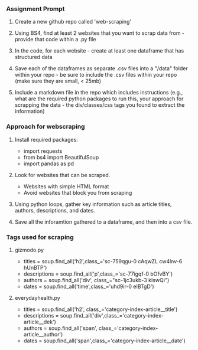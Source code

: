 ### Assignment Prompt
1. Create a new github repo called 'web-scraping' 

2. Using BS4, find at least 2 websites that you want to scrap data from - provide that code within a .py file  

3. In the code, for each website - create at least one dataframe that has structured data 

4. Save each of the dataframes as separate .csv files into a "/data" folder within your repo - be sure to include the .csv files within your repo (make sure they are small, < 25mb) 

4. Include a markdown file in the repo which includes instructions (e.g., what are the required python packages to run this, your approach for scrapping the data - the div/classes/css tags you found to extract the information)

### Approach for webscraping
1. Install required packages:
    - import requests
    - from bs4 import BeautifulSoup
    - import pandas as pd

2. Look for websites that can be scraped.
    - Websites with simple HTML format
    - Avoid websites that block you from scraping

3. Using python loops, gather key information such as article titles, authors, descriptions, and dates.

4. Save all the inforamtion gathered to a dataframe, and then into a csv file.

### Tags used for scraping
1. gizmodo.py
    - titles = soup.find_all('h2',class_='sc-759qgu-0 cAqwZL cw4lnv-6 hUnBTP')
    - descriptions = soup.find_all('p',class_='sc-77igqf-0 bOfvBY')
    - authors = soup.find_all('div', class_="sc-1jc3ukb-3 kIswQi")
    - dates = soup.find_all('time',class_='uhd9ir-0 eIBTgD')

2. everydayhealth.py
    - titles = soup.find_all('h2', class_='category-index-article__title')
    - descriptions = soup.find_all('div',class_='category-index-article__dek')
    - authors = soup.find_all('span', class_='category-index-article__author')
    - dates = soup.find_all('span',class_='category-index-article__date')
    